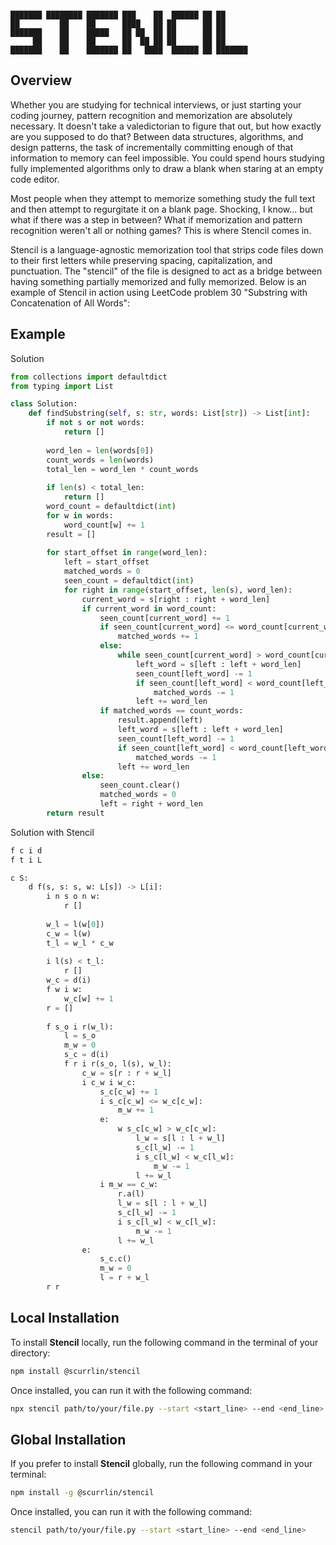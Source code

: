 ```

███████ ████████ ███████ ███    ██  ██████ ██ ██      
██         ██    ██      ████   ██ ██      ██ ██      
███████    ██    █████   ██ ██  ██ ██      ██ ██      
     ██    ██    ██      ██  ██ ██ ██      ██ ██      
███████    ██    ███████ ██   ████  ██████ ██ ███████ 

```

## Overview

Whether you are studying for technical interviews, or just starting your coding journey, pattern recognition and memorization are absolutely necessary. It doesn't take a valedictorian to figure that out, but how exactly are you supposed to do that? Between data structures, algorithms, and design patterns, the task of incrementally committing enough of that information to memory can feel impossible. You could spend hours studying fully implemented algorithms only to draw a blank when staring at an empty code editor.

Most people when they attempt to memorize something study the full text and then attempt to regurgitate it on a blank page. Shocking, I know... but what if there was a step in between? What if memorization and pattern recognition weren't all or nothing games? This is where Stencil comes in.

Stencil is a language-agnostic memorization tool that strips code files down to their first letters while preserving spacing, capitalization, and punctuation. The "stencil" of the file is designed to act as a bridge between having something partially memorized and fully memorized. Below is an example of Stencil in action using LeetCode problem 30 "Substring with Concatenation of All Words":

## Example

Solution

```python
from collections import defaultdict
from typing import List

class Solution:
    def findSubstring(self, s: str, words: List[str]) -> List[int]:
        if not s or not words:
            return []
        
        word_len = len(words[0])
        count_words = len(words)
        total_len = word_len * count_words
        
        if len(s) < total_len:
            return []
        word_count = defaultdict(int)
        for w in words:
            word_count[w] += 1
        result = []
        
        for start_offset in range(word_len):
            left = start_offset
            matched_words = 0
            seen_count = defaultdict(int)
            for right in range(start_offset, len(s), word_len):
                current_word = s[right : right + word_len]                
                if current_word in word_count:
                    seen_count[current_word] += 1
                    if seen_count[current_word] <= word_count[current_word]:
                        matched_words += 1
                    else:
                        while seen_count[current_word] > word_count[current_word]:
                            left_word = s[left : left + word_len]
                            seen_count[left_word] -= 1
                            if seen_count[left_word] < word_count[left_word]:
                                matched_words -= 1
                            left += word_len
                    if matched_words == count_words:
                        result.append(left)
                        left_word = s[left : left + word_len]
                        seen_count[left_word] -= 1
                        if seen_count[left_word] < word_count[left_word]:
                            matched_words -= 1
                        left += word_len
                else:
                    seen_count.clear()
                    matched_words = 0
                    left = right + word_len
        return result
```

Solution with Stencil

```python
f c i d
f t i L

c S:
    d f(s, s: s, w: L[s]) -> L[i]:
        i n s o n w:
            r []
        
        w_l = l(w[0])
        c_w = l(w)
        t_l = w_l * c_w
        
        i l(s) < t_l:
            r []
        w_c = d(i)
        f w i w:
            w_c[w] += 1
        r = []
        
        f s_o i r(w_l):
            l = s_o
            m_w = 0
            s_c = d(i)
            f r i r(s_o, l(s), w_l):
                c_w = s[r : r + w_l]                
                i c_w i w_c:
                    s_c[c_w] += 1
                    i s_c[c_w] <= w_c[c_w]:
                        m_w += 1
                    e:
                        w s_c[c_w] > w_c[c_w]:
                            l_w = s[l : l + w_l]
                            s_c[l_w] -= 1
                            i s_c[l_w] < w_c[l_w]:
                                m_w -= 1
                            l += w_l
                    i m_w == c_w:
                        r.a(l)
                        l_w = s[l : l + w_l]
                        s_c[l_w] -= 1
                        i s_c[l_w] < w_c[l_w]:
                            m_w -= 1
                        l += w_l
                e:
                    s_c.c()
                    m_w = 0
                    l = r + w_l
        r r
```

## Local Installation

To install **Stencil** locally, run the following command in the terminal of your directory:

```bash
npm install @scurrlin/stencil
```

Once installed, you can run it with the following command:

```bash
npx stencil path/to/your/file.py --start <start_line> --end <end_line>
```

## Global Installation

If you prefer to install **Stencil** globally, run the following command in your terminal:

```bash
npm install -g @scurrlin/stencil
```

Once installed, you can run it with the following command:

```bash
stencil path/to/your/file.py --start <start_line> --end <end_line>
```